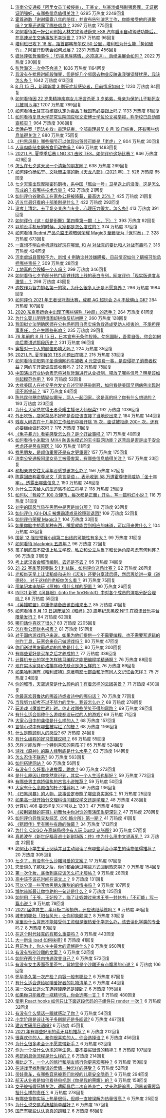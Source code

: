 1. [济南公安通报「阿里女员工被侵害」，王某文、张某涉嫌强制猥亵罪，无证据证明强奸，有哪些信息值得关注？](https://www.zhihu.com/question/479769036) 6295 万热度 2249回复
1. [霍尊道歉「谢谢露露八年的陪伴」并宣布告别演艺工作，你能接受他的道歉吗？文章还透露了哪些信息？](https://www.zhihu.com/question/479798448) 3297 万热度 775回复
1. [如何看待美一好公司创始人林文钦驾驶蔚来 ES8 汽车启用自动驾驶功能后，在高速发生交通事故不幸逝世？](https://www.zhihu.com/question/479791258) 2357 万热度 96回复
1. [塔利班已攻下 18 省，距首都喀布尔仅 50 公里，塔利班为什么能「势如破竹」？阿富汗形势会如何发展？](https://www.zhihu.com/question/479663983) 2231 万热度 456回复
1. [媒体评张哲瀚事件：「伤害民族感情，必须凉凉」，后续进展会如何？](https://www.zhihu.com/question/479538653) 2022 万热度 290回复
1. [张哲瀚这一次会不会凉？](https://www.zhihu.com/question/479421676) 1836 万热度 1164回复
1. [我没有在扰民时间段弹琴，但是好几个邻居去物业反映说我弹钢琴扰民，我该怎么办？](https://www.zhihu.com/question/370078227) 1642 万热度 613回复
1. [8 月 15 日，新疆新增 3 例无症状感染者，目前情况如何？](https://www.zhihu.com/question/479896406) 1230 万热度 84回复
1. [如何看待因 22 岁患精神疾病女儿扬言杀死 3 岁弟弟，母亲为保护儿子勒死女儿被判 5 年?](https://www.zhihu.com/question/478866199) 1207 万热度 789回复
1. [如何看待土耳其将槟榔认定为毒品？我国有必要跟上吗？](https://www.zhihu.com/question/479721818) 1133 万热度 81回复
1. [如何看待复旦大学研究生院回应张文宏博士学位论文被举报，称学校已启动调查核实？](https://www.zhihu.com/question/479878858) 964 万热度 308回复
1. [孟晚舟案「司法补救」审理结束，全部审理最早 8 月 19 日结束，还有哪些信息值得关注？](https://www.zhihu.com/question/478871789) 880 万热度 75回复
1. [《扫黑风暴》哪些细节可以体现出贺芸可能是「老虎」？](https://www.zhihu.com/question/478670392) 804 万热度 30回复
1. [人造肉能结束屠杀食用动物吗？](https://www.zhihu.com/question/407718704) 696 万热度 1483回复
1. [2021 LPL 夏季季后赛 LNG 3:1 击败 TES，如何评价这场比赛？](https://www.zhihu.com/question/479728550) 646 万热度 429回复
1. [怎么在七夕这天发一个清新的朋友圈？](https://www.zhihu.com/question/479573870) 638 万热度 269回复
1. [如何评价杨佑宁、文咏珊主演的新《天龙八部》（2021 年）？](https://www.zhihu.com/question/479769002) 528 万热度 65回复
1. [七夕天空出现摩斯密码鹊桥，系中国「瓢虫一号」卫星送上的浪漫，这是怎么形成的？有哪些技术含量？](https://www.zhihu.com/question/479682004) 452 万热度 21回复
1. [如何评价谷歌员工在家办公将被降薪，最高达 25%？](https://www.zhihu.com/question/479137548) 425 万热度 21回复
1. [近五年最好看的十部美剧是什么？](https://www.zhihu.com/question/26348231) 422 万热度 292回复
1. [没考上清北，去了复交某热门专业，心理压力很大，怎么办?](https://www.zhihu.com/question/476487931) 413 万热度 391回复
1. [如何评价《这！就是街舞》第四季第一期（上、下）？](https://www.zhihu.com/question/464202790) 393 万热度 92回复
1. [以前没手机玩的时候，大家都是怎么度过的？](https://www.zhihu.com/question/369728458) 374 万热度 37回复
1. [如何看待 Redmi 产品总监王腾暗讽荣耀 Magic3 至臻版为「保时泰」？](https://www.zhihu.com/question/479367916) 328 万热度 673回复
1. [一直想不明白单机游戏好玩在哪里, 和 Ai 对战真的要比和人对战有趣吗？](https://www.zhihu.com/question/478958625) 316 万热度 424回复
1. [河南虞城县管控不力，新增 4 例确诊并涉嫌瞒报，目前情况如何？瞒报可能承担哪些责任？](https://www.zhihu.com/question/479682607) 309 万热度 28回复
1. [工地真的会毁掉一个人吗？](https://www.zhihu.com/question/465728893) 299 万热度 346回复
1. [如何看待七夕节部分热门高铁线路上线的表白专列，网友评价「现实版速度与激情」？](https://www.zhihu.com/question/479649097) 298 万热度 43回复
1. [边牧作为智力排名第一的狗，为什么很多人还是不愿意养？](https://www.zhihu.com/question/329070571) 286 万热度 1984回复
1. [如何评价 2021 年王者世冠淘汰赛，成都 AG 超玩会 2:4 不敌佛山 GK?](https://www.zhihu.com/question/479792777) 284 万热度 107回复
1. [2020 东京奥运会中出现了哪些堪称「神颜」的选手？](https://www.zhihu.com/question/474358765) 264 万热度 61回复
1. [为什么婴儿明明很困却拼命反抗哄睡？](https://www.zhihu.com/question/326867217) 260 万热度 128回复
1. [我国拟立法明确医师在公共场所因自愿实施急救造成受助人损害的，不承担民事责任，会产生哪些影响？](https://www.zhihu.com/question/479448633) 235 万热度 29回复
1. [76 年前的 8 月 15 日，日本宣布无条件投降。勿忘国耻，吾辈自强。你会如何向后辈讲述那段历史？](https://www.zhihu.com/question/479844033) 231 万热度 96回复
1. [穿搭对一个人的颜值影响大吗？](https://www.zhihu.com/question/475377122) 224 万热度 35回复
1. [2021 LPL 夏季赛的 TES 问题出在哪？](https://www.zhihu.com/question/479791485) 215 万热度 33回复
1. [如何看待沈阳男子坐滴滴网约车被收 4 元空调费一事，是否侵犯了消费者权益？网约车开空调应该收费吗？](https://www.zhihu.com/question/479351085) 212 万热度 75回复
1. [中国演出行业协会表示将对张哲瀚进行从业抵制，释放了哪些信号？明星该如何起模范作用？](https://www.zhihu.com/question/479847564) 199 万热度 52回复
1. [大批美国人在社交平台发文自述早期感染新冠，如何看待美国早期病例出现时间不断提前？](https://www.zhihu.com/question/479038825) 197 万热度 84回复
1. [陈伟霆何穗恋情疑似曝光，两人一起回家，这是真的吗？你有什么想说的？](https://www.zhihu.com/question/479675405) 193 万热度 223回复
1. [为什么大家总觉得王者荣耀主播张大仙很菜?](https://www.zhihu.com/question/384371807) 192 万热度 1036回复
1. [外出吃饭，店家菜品不好吃是否应该直接了当地说出来？](https://www.zhihu.com/question/477139405) 184 万热度 144回复
1. [残疾人码农在十几年的工作经历中被开除 15 次，面试被拒绝 200+ 次，还有必要继续做码农吗？](https://www.zhihu.com/question/478093471) 176 万热度 31回复
1. [《兔子暴力》看完感受怎么样？是个好故事吗？](https://www.zhihu.com/question/479605904) 171 万热度 40回复
1. [如何看待小米取消 MIX4 防丢失模式的无卡联网功能？这背后是否是出于安全考虑还是另有原因？](https://www.zhihu.com/question/479568890) 160 万热度 111回复
1. [找男朋友，是颜值重要还是有才更重要?](https://www.zhihu.com/question/478787886) 157 万热度 175回复
1. [济南公安通报阿里女员工被侵害案，有哪些信息值得关注？](https://www.zhihu.com/question/479769554) 157 万热度 23回复
1. [和相亲男交往大半年没感觉该怎么办？](https://www.zhihu.com/question/479163137) 156 万热度 52回复
1. [陈露回应称霍尊发文「茶言茶语」，表示收到 58 万遭霍尊律师威胁「坐十年牢」，透露出哪些信息？](https://www.zhihu.com/question/479812708) 150 万热度 248回复
1. [为什么三灾给人的压迫感不如三将星？](https://www.zhihu.com/question/479536718) 118 万热度 25回复
1. [如何以「我投了 100 次硬币，每次都是正面」开头，写一篇科幻小说？](https://www.zhihu.com/question/467584977) 116 万热度 31回复
1. [刘宇的国风气质在男团中是否是加分项？](https://www.zhihu.com/question/479782286) 110 万热度 93回复
1. [如何评价 (G)I-DLE 被爆霸凌成员徐穗珍退团?](https://www.zhihu.com/question/479774061) 109 万热度 52回复
1. [如何评价荣耀 Magic3？](https://www.zhihu.com/question/479311842) 104 万热度 33回复
1. [如果你脑中想着某种东西，嘴里就能尝到相应的味道，可以用来做什么？](https://www.zhihu.com/question/479838289) 104 万热度 43回复
1. [国足 12 强世预赛小组第二出线的可能性有多大？](https://www.zhihu.com/question/471327078) 99 万热度 31回复
1. [如何看待 blackpink 五周年？](https://www.zhihu.com/question/478599370) 96 万热度 22回复
1. [孩子到底应不应该上私立学校，私立和公立从当下和长远角度考虑有何利弊？](https://www.zhihu.com/question/315731449) 96 万热度 31回复
1. [考上武汉省会城市编制，去还是不去？](https://www.zhihu.com/question/478591298) 95 万热度 74回复
1. [21-22 赛季英超曼联 5:1 利兹联，如何评价这场比赛？](https://www.zhihu.com/question/479765467) 92 万热度 26回复
1. [老板每天早上让读稻盛和夫的《活法》还要分享读后感，然后再给讲一章《道德经》，对于这样的老板你怎么看？](https://www.zhihu.com/question/476886557) 91 万热度 75回复
1. [用笔记本电脑玩《原神》得什么样的配置？](https://www.zhihu.com/question/362510742) 90 万热度 26回复
1. [INTO1 新歌《风暴眼》《into the fire》《into1》中对各个成员的演唱分配合理吗？](https://www.zhihu.com/question/478956459) 86 万热度 55回复
1. [《英雄联盟》中重伤装备应该由谁来出？](https://www.zhihu.com/question/478536534) 85 万热度 41回复
1. [如何看待 8 月 10 日胡彦斌的《和尚》20 周年纪念黑胶 NFT 在腾讯音乐平台限量发行？](https://www.zhihu.com/question/479562120) 84 万热度 62回复
1. [哪句话你喜欢了很久?](https://www.zhihu.com/question/419794956) 83 万热度 2205回复
1. [怎样看公司财务报表？](https://www.zhihu.com/question/20324128) 81 万热度 151回复
1. [对于国内游戏用户来说，如果为他们提供一个不需要编程，也不需要写逻辑的创作工具，玩家会来自己做游戏吗？](https://www.zhihu.com/question/478974069) 80 万热度 47回复
1. [你们送过男友最成功的礼物是什么？](https://www.zhihu.com/question/25865753) 80 万热度 200回复
1. [有哪些爱好是买车之后才养成的？](https://www.zhihu.com/question/479194218) 77 万热度 336回复
1. [计算机专业的学生怎样练习编程才能把编程学精通啊？](https://www.zhihu.com/question/263445600) 76 万热度 88回复
1. [现在实木家具价格排序和优缺点是怎么样的？](https://www.zhihu.com/question/24335160) 76 万热度 89回复
1. [如果哈利拥有《哈利波特》原著电影七部曲和所有同人文记忆会怎样？](https://www.zhihu.com/question/472753896) 75 万热度 24回复
1. [你的城市，天空通常是什么颜色的？有着怎样的云团美景？](https://www.zhihu.com/question/476012880) 71 万热度 430回复
1. [你最喜欢聂鲁达的哪首诗或者诗中的哪句话？](https://www.zhihu.com/question/61921881) 70 万热度 77回复
1. [当我努力却考不过不努力的学生，我该怎么办？](https://www.zhihu.com/question/357856045) 69 万热度 278回复
1. [玩游戏《魔兽世界》时，你走过哪些哭笑不得的弯路？](https://www.zhihu.com/question/478411456) 69 万热度 28回复
1. [有什么适合那种什么游戏都没玩过的人的游戏?](https://www.zhihu.com/question/476390932) 69 万热度 71回复
1. [大家心目中的龚俊是什么样的人？](https://www.zhihu.com/question/458323951) 68 万热度 157回复
1. [言情小说中有哪些被写烂了的梗？](https://www.zhihu.com/question/349397021) 68 万热度 1166回复
1. [什么是照顾别人的感受?](https://www.zhihu.com/question/479437708) 67 万热度 24回复
1. [有什么编程的好习惯建议吗？](https://www.zhihu.com/question/473807040) 66 万热度 55回复
1. [怎样才能放弃一个特别喜欢的男孩子?](https://www.zhihu.com/question/474749209) 65 万热度 524回复
1. [游戏《原神》的路人缘到底是什么水平？](https://www.zhihu.com/question/420158502) 63 万热度 144回复
1. [怎么忍住不联系?](https://www.zhihu.com/question/449163894) 60 万热度 563回复
1. [如何搭建网站？](https://www.zhihu.com/question/21535441) 60 万热度 56回复
1. [有没有什么好看小说推荐，跪求  ?](https://www.zhihu.com/question/475490324) 60 万热度 273回复
1. [是什么原因让你突然意识到，其实一个人生活也挺好？](https://www.zhihu.com/question/470094132) 59 万热度 772回复
1. [有哪些男主病娇偏执的古言小说推荐？](https://www.zhihu.com/question/371163598) 59 万热度 50回复
1. [大家有什么高颜值的杯子推荐吗？](https://www.zhihu.com/question/328917641) 59 万热度 136回复
1. [《扫黑风暴》的人物、故事设定参照了哪些真实案件？](https://www.zhihu.com/question/478584452) 51 万热度 25回复
1. [如果高一就开始分文理科请问建议学文还是学理？](https://www.zhihu.com/question/474861850) 48 万热度 428回复
1. [计算机 408 要怎样复习才可以上 120？](https://www.zhihu.com/question/379215729) 47 万热度 46回复
1. [《披荆斩棘的哥哥》初舞台中你对谁的表演印象更深刻？](https://www.zhihu.com/question/479290702) 47 万热度 278回复
1. [如何评价异性交友综艺《90 婚介所》第一期？](https://www.zhihu.com/question/479523308) 41 万热度 41回复
1. [《甄嬛传》里有哪些有趣的弹幕？](https://www.zhihu.com/question/323992995) 34 万热度 1713回复
1. [为什么 CS:GO 在高端局很少有人玩 Dust2 这张图?](https://www.zhihu.com/question/447114127) 30 万热度 57回复
1. [真希波在《新世纪福音战士新剧场版：终》中为什么用中文说再见？](https://www.zhihu.com/question/479353551) 23 万热度 22回复
1. [如何让小学生爱上阅读并且主动阅读？有哪些适合小学生的读物值得推荐？](https://www.zhihu.com/question/20298114) 20 万热度 305回复
1. [七夕了，有没有什么沙雕可爱的文案？](https://www.zhihu.com/question/478777705) 17 万热度 97回复
1. [恋爱谈久了腻味之后，你们都会通过哪些方式回到热恋期？](https://www.zhihu.com/question/477675322) 9 万热度 154回复
1. [第一次化妆，底妆到底应该怎么打才服帖？](https://www.zhihu.com/question/475377243) 9 万热度 26回复
1. [高中该不该花时间在语文上？](https://www.zhihu.com/question/471034401) 9 万热度 131回复
1. [可以分享一些写给男朋友甜甜的的情书吗？](https://www.zhihu.com/question/322998591) 9 万热度 107回复
1. [博尔赫斯最让你惊艳的一句诗是什么？](https://www.zhihu.com/question/30255353) 9 万热度 125回复
1. [如何用「王爷，王妃殁了，临了让奴婢过来求王爷一封休书」「不可能」写一篇小说？](https://www.zhihu.com/question/382116839) 9 万热度 78回复
1. [2022 届体育生，半月板二级损伤，还应该继续练吗？](https://www.zhihu.com/question/422710480) 9 万热度 46回复
1. [城市的哪处「阳台风光」让你印象颇深？](https://www.zhihu.com/question/474157373) 8 万热度 33回复
1. [家里没什么背景不能接受低工资但是很热爱化学怎么办，该去读化学类的专业吗？](https://www.zhihu.com/question/478025051) 8 万热度 60回复
1. [在这个时代钱真的有那么重要吗？](https://www.zhihu.com/question/476195543) 8 万热度 443回复
1. [大一新生 ipad 如何抉择?](https://www.zhihu.com/question/477479568) 8 万热度 41回复
1. [目前为止，你人生中最大的遗憾是什么?](https://www.zhihu.com/question/466280414) 8 万热度 950回复
1. [有没有特别沙雕的文案？](https://www.zhihu.com/question/472643846) 6 万热度 52回复
1. [如何在两个月内快速改变自己？](https://www.zhihu.com/question/451986493) 6 万热度 572回复
1. [有没有女主表面茶里茶气，背地里是个沙雕还有点腹黑的小说？](https://www.zhihu.com/question/470495045) 6 万热度 106回复
1. [怀孕多久第一次产检？内容一般有哪些？](https://www.zhihu.com/question/21818026) 6 万热度 87回复
1. [有什么适合送给咖啡爱好者的礼物清单？](https://www.zhihu.com/question/476797633) 6 万热度 44回复
1. [第一次做长途火车选择硬座还是硬卧？](https://www.zhihu.com/question/474733219) 6 万热度 195回复
1. [如果你只能推荐一瓶精华液，你会选哪一支？](https://www.zhihu.com/question/37362129) 6 万热度 480回复
1. [使用 React hooks 如何只让下面这段代码的子组件只 render 一次？](https://www.zhihu.com/question/444068787) 6 万热度 32回复
1. [有没有什么情话一眼就感动了你？](https://www.zhihu.com/question/361207270) 6 万热度 54回复
1. [小学阶段是该让孩子多刷题还是多阅读?](https://www.zhihu.com/question/387030054) 6 万热度 467回复
1. [建议考研用日语吗?](https://www.zhihu.com/question/452182267) 6 万热度 45回复
1. [2021 年有哪些好用的蓝牙耳机推荐？](https://www.zhihu.com/question/430697643) 6 万热度 212回复
1. [很喜欢你的人，和你很喜欢的人，你会选择谁？](https://www.zhihu.com/question/478482726) 6 万热度 456回复
1. [为什么很多老会计不愿意带新手？](https://www.zhihu.com/question/41897655) 6 万热度 62回复
1. [作为一个没什么诉求的学生党，要不要买很贵的精华？](https://www.zhihu.com/question/311499151) 6 万热度 107回复
1. [考研的具体流程是什么样的？](https://www.zhihu.com/question/265779057) 6 万热度 214回复
1. [相比之下，一个人的旅行和朋友旅行你更喜欢哪种？](https://www.zhihu.com/question/473828862) 6 万热度 159回复
1. [在游戏里找到靠谱的爱情一种怎样的感受？](https://www.zhihu.com/question/479409675) 6 万热度 52回复
1. [带娃乘车，有哪些容易被我们忽视的儿童安全隐患？](https://www.zhihu.com/question/479426966) 6 万热度 294回复
1. [航天从业者是如何看待电视剧《你是我的荣耀》的？](https://www.zhihu.com/question/475169837) 6 万热度 158回复
1. [女子被指假死博关注，遭网暴后二次自杀身亡，丈夫称将追责，网暴者需要承担什么样的责任？](https://www.zhihu.com/question/479457307) 6 万热度 278回复
1. [有哪些食物实际上热量很低，但却一直被误解为热量很高？](https://www.zhihu.com/question/478279070) 6 万热度 25回复
1. [为什么说交易系统越简单越好？](https://www.zhihu.com/question/439315765) 6 万热度 157回复
1. [国产有哪些认认真真的跑鞋？](https://www.zhihu.com/question/389251483) 6 万热度 68回复